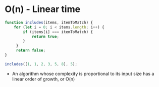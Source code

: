 # O(n) - Linear time

```js
function includes(items, itemToMatch) {
    for (let i = 0; i < items.length; i++) {
        if (items[i] === itemToMatch) {
            return true;
        }
     }
     return false;
}

includes([1, 1, 2, 3, 5, 8], 5);
```

* An algorithm whose complexity is proportional to its input size has a linear order of growth, or O(n)
